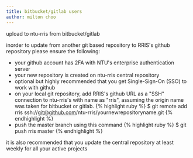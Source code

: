 ```yaml
---
title: bitbucket/gitlab users
author: milton choo
---
```

upload to ntu-rris from bitbucket/gitlab

inorder to update from another git based repository to RRIS's github repository
please ensure the following:

* your github account has 2FA with NTU's enterprise authentication server
* your new repository is created on ntu-rris central repository
* optional but highly recommended that you get Single-Sign-On (SSO) to work with github
* on your local git repository, add RRIS's github URL as a "SSH" connection to ntu-rris's with name as "rris", assuming the origin name was taken for bitbucket or gitlab.
{% highlight ruby %}
    $ git remote add rris ssh://git@github.com/ntu-rris/yournewrepositoryname.git
{% endhighlight %}
* push the master branch using this command
{% highlight ruby %}
    $ git push rris master
{% endhighlight %}

it is also recommended that you update the central repository at least weekly for all your active projects

